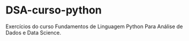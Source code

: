 # DSA-curso-python
Exercícios do curso Fundamentos de Linguagem Python Para Análise de Dados e Data Science.
